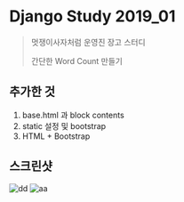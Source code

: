 # Django Study 2019_01
> 멋쟁이사자처럼 운영진  장고 스터디
> 
> 간단한 Word Count 만들기

## 추가한 것
1. base.html 과 block contents
2. static 설정 및 bootstrap
3. HTML + Bootstrap

## 스크린샷

![dd]('/img/shot1.png')
![aa]('/img/shot2.png')
